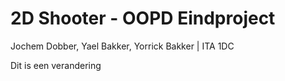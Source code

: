 # 2D Shooter - OOPD Eindproject

Jochem Dobber, Yael Bakker, Yorrick Bakker | ITA 1DC

Dit is een verandering
